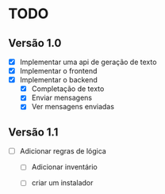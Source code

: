 # TODO

## Versão 1.0

- [X] Implementar uma api de geração de texto
- [X] Implementar o frontend
- [X] Implementar o backend
    - [X] Completação de texto
    - [X] Enviar mensagens
    - [X] Ver mensagens enviadas

## Versão 1.1

- [ ] Adicionar regras de lógica
    - [ ] Adicionar inventário
    - [ ] criar um instalador
 
